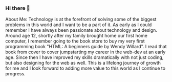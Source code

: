 ### Hi there 👋

<!--
**travistyler777/travistyler777** is a ✨ _special_ ✨ repository because its `README.md` (this file) appears on your GitHub profile.

Here are some ideas to get you started:

- 🔭 I’m currently working on ...
- 🌱 I’m currently learning ...
- 👯 I’m looking to collaborate on ...
- 🤔 I’m looking for help with ...
- 💬 Ask me about ...
- 📫 How to reach me: ...
- 😄 Pronouns: ...
- ⚡ Fun fact: ...
-->
About Me: 
Technology is at the forefront of solving some of the biggest problems in this world and I want to be a part of it. As early as I could remember I have always been passionate about technology and design. Around age 12, shortly after my family brought home our first home computer, I remember going to the book store to buy my very first programming book "HTML: A beginners guide by Wendy Willard". I read that book from cover to cover jumpstarting my career in the web-dev at an early age. Since then I have improved my skills dramatically with not just coding, but also designing for the web as well. This is a lifelong journey of growth for me and I look forward to adding more value to this world as I continue to progress.
